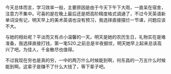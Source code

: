 今天总体而言，学习效率一般，主要原因是由于今天下午下大雨，一直呆在宿舍，注意力不集中。可喜的是在晚上最后还是把高阶精度格式调通了，不过今天英语新单词没有记，明天早上的美术英语也没有预习，我选择直接摆烂一节课，问题应该不大。

与她的相处呢？平淡而又有点小温馨的一天。明天是她的农历生日，礼物实在是难准备，我选择直接打钱，第一笔520.之前总是半夜掘坟，明天她早上起来总该高兴了吧。为佳人，千金散尽也值得。

不过我现在穷也是真的穷，一中的两万什么时候能到啊，何东昌的一万五什么时候能到啊。这辈子是赚不了什么大钱了，等下辈子吧。